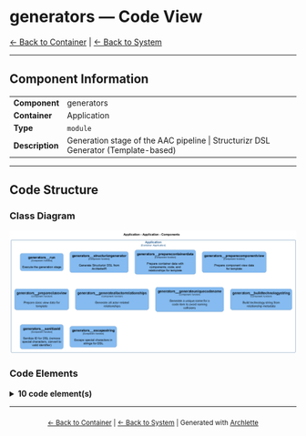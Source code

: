 # generators — Code View

[← Back to Container](./default-container.md) | [← Back to System](./README.md)

---

## Component Information

<table>
<tbody>
<tr>
<td><strong>Component</strong></td>
<td>generators</td>
</tr>
<tr>
<td><strong>Container</strong></td>
<td>Application</td>
</tr>
<tr>
<td><strong>Type</strong></td>
<td><code>module</code></td>
</tr>
<tr>
<td><strong>Description</strong></td>
<td>Generation stage of the AAC pipeline | Structurizr DSL Generator (Template-based)</td>
</tr>
</tbody>
</table>

---

## Code Structure

### Class Diagram

![Class Diagram](./diagrams/structurizr-Classes_default_container__generators.png)

### Code Elements

<details>
<summary><strong>10 code element(s)</strong></summary>

#### Functions

##### `generators__run()`

Execute the generation stage

<table>
<tbody>
<tr>
<td><strong>Type</strong></td>
<td><code>function</code></td>
</tr>
<tr>
<td><strong>Visibility</strong></td>
<td><code>public</code></td>
</tr>
<tr>
<td><strong>Async</strong></td>
<td>Yes</td>
</tr>
<tr>
<td><strong>Returns</strong></td>
<td><code>Promise<void></code></td>
</tr>
<tr>
<td><strong>Location</strong></td>
<td><code>C:/Users/chris/git/archlette/src/3-generate/index.ts:36</code></td>
</tr>
</tbody>
</table>

**Parameters:**

- `ctx`: <code>import("C:/Users/chris/git/archlette/src/core/types").PipelineContext</code> — - Pipeline context with configuration, logging, and validated IR

---

##### `generators__structurizrGenerator()`

Generate Structurizr DSL from ArchletteIR

<table>
<tbody>
<tr>
<td><strong>Type</strong></td>
<td><code>function</code></td>
</tr>
<tr>
<td><strong>Visibility</strong></td>
<td><code>public</code></td>
</tr>
<tr>
<td><strong>Returns</strong></td>
<td><code>string</code></td>
</tr>
<tr>
<td><strong>Location</strong></td>
<td><code>C:/Users/chris/git/archlette/src/generators/builtin/structurizr.ts:54</code></td>
</tr>
</tbody>
</table>

**Parameters:**

- `ir`: <code>z.infer<any></code>- `node`: <code>any</code>

---

##### `generators__prepareContainerData()`

Prepare container data with components, code, and relationships for template

<table>
<tbody>
<tr>
<td><strong>Type</strong></td>
<td><code>function</code></td>
</tr>
<tr>
<td><strong>Visibility</strong></td>
<td><code>private</code></td>
</tr>
<tr>
<td><strong>Returns</strong></td>
<td><code>any</code></td>
</tr>
<tr>
<td><strong>Location</strong></td>
<td><code>C:/Users/chris/git/archlette/src/generators/builtin/structurizr.ts:134</code></td>
</tr>
</tbody>
</table>

**Parameters:**

- `container`: <code>z.infer<any></code>- `ir`: <code>z.infer<any></code>

---

##### `generators__prepareComponentView()`

Prepare component view data for template

<table>
<tbody>
<tr>
<td><strong>Type</strong></td>
<td><code>function</code></td>
</tr>
<tr>
<td><strong>Visibility</strong></td>
<td><code>private</code></td>
</tr>
<tr>
<td><strong>Returns</strong></td>
<td><code>{ containerId: any; viewName: string; relevantActors: any; components: any; }</code></td>
</tr>
<tr>
<td><strong>Location</strong></td>
<td><code>C:/Users/chris/git/archlette/src/generators/builtin/structurizr.ts:176</code></td>
</tr>
</tbody>
</table>

**Parameters:**

- `container`: <code>z.infer<any></code>- `ir`: <code>z.infer<any></code>

---

##### `generators__prepareClassView()`

Prepare class view data for template

<table>
<tbody>
<tr>
<td><strong>Type</strong></td>
<td><code>function</code></td>
</tr>
<tr>
<td><strong>Visibility</strong></td>
<td><code>private</code></td>
</tr>
<tr>
<td><strong>Returns</strong></td>
<td><code>{ containerId: any; viewName: string; codeItems: any; }</code></td>
</tr>
<tr>
<td><strong>Location</strong></td>
<td><code>C:/Users/chris/git/archlette/src/generators/builtin/structurizr.ts:213</code></td>
</tr>
</tbody>
</table>

**Parameters:**

- `component`: <code>z.infer<any></code>- `ir`: <code>z.infer<any></code>

---

##### `generators__generateAllActorRelationships()`

Generate all actor-related relationships

<table>
<tbody>
<tr>
<td><strong>Type</strong></td>
<td><code>function</code></td>
</tr>
<tr>
<td><strong>Visibility</strong></td>
<td><code>private</code></td>
</tr>
<tr>
<td><strong>Returns</strong></td>
<td><code>z.infer<any>[]</code></td>
</tr>
<tr>
<td><strong>Location</strong></td>
<td><code>C:/Users/chris/git/archlette/src/generators/builtin/structurizr.ts:228</code></td>
</tr>
</tbody>
</table>

**Parameters:**

- `ir`: <code>z.infer<any></code>

---

##### `generators__generateUniqueCodeName()`

Generate a unique name for a code item to avoid naming collisions

<table>
<tbody>
<tr>
<td><strong>Type</strong></td>
<td><code>function</code></td>
</tr>
<tr>
<td><strong>Visibility</strong></td>
<td><code>private</code></td>
</tr>
<tr>
<td><strong>Returns</strong></td>
<td><code>string</code></td>
</tr>
<tr>
<td><strong>Location</strong></td>
<td><code>C:/Users/chris/git/archlette/src/generators/builtin/structurizr.ts:275</code></td>
</tr>
</tbody>
</table>

**Parameters:**

- `code`: <code>z.infer<any></code>

---

##### `generators__buildTechnologyString()`

Build technology string from relationship metadata

<table>
<tbody>
<tr>
<td><strong>Type</strong></td>
<td><code>function</code></td>
</tr>
<tr>
<td><strong>Visibility</strong></td>
<td><code>private</code></td>
</tr>
<tr>
<td><strong>Returns</strong></td>
<td><code>string</code></td>
</tr>
<tr>
<td><strong>Location</strong></td>
<td><code>C:/Users/chris/git/archlette/src/generators/builtin/structurizr.ts:313</code></td>
</tr>
</tbody>
</table>

**Parameters:**

- `rel`: <code>z.infer<any></code>

---

##### `generators__sanitizeId()`

Sanitize ID for DSL (remove special characters, convert to valid identifier)

<table>
<tbody>
<tr>
<td><strong>Type</strong></td>
<td><code>function</code></td>
</tr>
<tr>
<td><strong>Visibility</strong></td>
<td><code>private</code></td>
</tr>
<tr>
<td><strong>Returns</strong></td>
<td><code>string</code></td>
</tr>
<tr>
<td><strong>Location</strong></td>
<td><code>C:/Users/chris/git/archlette/src/generators/builtin/structurizr.ts:329</code></td>
</tr>
</tbody>
</table>

**Parameters:**

- `id`: <code>string</code>

---

##### `generators__escapeString()`

Escape special characters in strings for DSL

<table>
<tbody>
<tr>
<td><strong>Type</strong></td>
<td><code>function</code></td>
</tr>
<tr>
<td><strong>Visibility</strong></td>
<td><code>private</code></td>
</tr>
<tr>
<td><strong>Returns</strong></td>
<td><code>string</code></td>
</tr>
<tr>
<td><strong>Location</strong></td>
<td><code>C:/Users/chris/git/archlette/src/generators/builtin/structurizr.ts:336</code></td>
</tr>
</tbody>
</table>

**Parameters:**

- `str`: <code>string</code>

---

</details>

---

<div align="center">
<sub><a href="./default-container.md">← Back to Container</a> | <a href="./README.md">← Back to System</a> | Generated with <a href="https://github.com/architectlabs/archlette">Archlette</a></sub>
</div>
